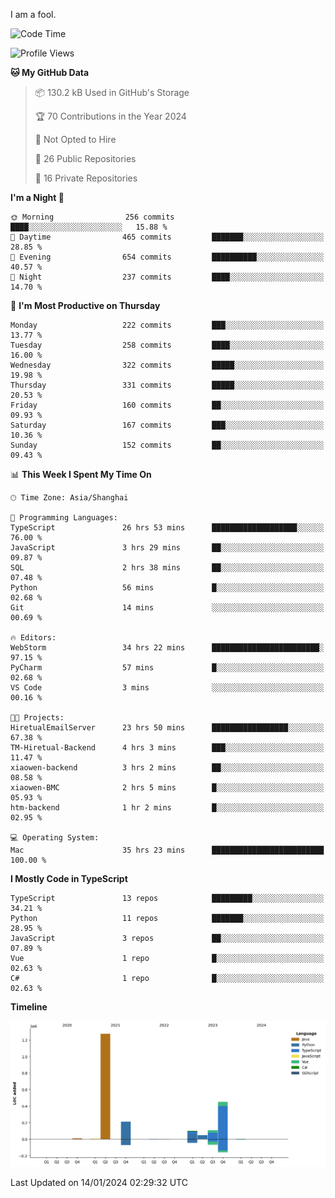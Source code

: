 I am a fool.

<!--START_SECTION:waka-->
![Code Time](http://img.shields.io/badge/Code%20Time-1%2C096%20hrs%204%20mins-blue)

![Profile Views](http://img.shields.io/badge/Profile%20Views-0-blue)

**🐱 My GitHub Data** 

> 📦 130.2 kB Used in GitHub's Storage 
 > 
> 🏆 70 Contributions in the Year 2024
 > 
> 🚫 Not Opted to Hire
 > 
> 📜 26 Public Repositories 
 > 
> 🔑 16 Private Repositories 
 > 
**I'm a Night 🦉** 

```text
🌞 Morning                256 commits         ████░░░░░░░░░░░░░░░░░░░░░   15.88 % 
🌆 Daytime                465 commits         ███████░░░░░░░░░░░░░░░░░░   28.85 % 
🌃 Evening                654 commits         ██████████░░░░░░░░░░░░░░░   40.57 % 
🌙 Night                  237 commits         ████░░░░░░░░░░░░░░░░░░░░░   14.70 % 
```
📅 **I'm Most Productive on Thursday** 

```text
Monday                   222 commits         ███░░░░░░░░░░░░░░░░░░░░░░   13.77 % 
Tuesday                  258 commits         ████░░░░░░░░░░░░░░░░░░░░░   16.00 % 
Wednesday                322 commits         █████░░░░░░░░░░░░░░░░░░░░   19.98 % 
Thursday                 331 commits         █████░░░░░░░░░░░░░░░░░░░░   20.53 % 
Friday                   160 commits         ██░░░░░░░░░░░░░░░░░░░░░░░   09.93 % 
Saturday                 167 commits         ███░░░░░░░░░░░░░░░░░░░░░░   10.36 % 
Sunday                   152 commits         ██░░░░░░░░░░░░░░░░░░░░░░░   09.43 % 
```


📊 **This Week I Spent My Time On** 

```text
🕑︎ Time Zone: Asia/Shanghai

💬 Programming Languages: 
TypeScript               26 hrs 53 mins      ███████████████████░░░░░░   76.00 % 
JavaScript               3 hrs 29 mins       ██░░░░░░░░░░░░░░░░░░░░░░░   09.87 % 
SQL                      2 hrs 38 mins       ██░░░░░░░░░░░░░░░░░░░░░░░   07.48 % 
Python                   56 mins             █░░░░░░░░░░░░░░░░░░░░░░░░   02.68 % 
Git                      14 mins             ░░░░░░░░░░░░░░░░░░░░░░░░░   00.69 % 

🔥 Editors: 
WebStorm                 34 hrs 22 mins      ████████████████████████░   97.15 % 
PyCharm                  57 mins             █░░░░░░░░░░░░░░░░░░░░░░░░   02.68 % 
VS Code                  3 mins              ░░░░░░░░░░░░░░░░░░░░░░░░░   00.16 % 

🐱‍💻 Projects: 
HiretualEmailServer      23 hrs 50 mins      █████████████████░░░░░░░░   67.38 % 
TM-Hiretual-Backend      4 hrs 3 mins        ███░░░░░░░░░░░░░░░░░░░░░░   11.47 % 
xiaowen-backend          3 hrs 2 mins        ██░░░░░░░░░░░░░░░░░░░░░░░   08.58 % 
xiaowen-BMC              2 hrs 5 mins        █░░░░░░░░░░░░░░░░░░░░░░░░   05.93 % 
htm-backend              1 hr 2 mins         █░░░░░░░░░░░░░░░░░░░░░░░░   02.95 % 

💻 Operating System: 
Mac                      35 hrs 23 mins      █████████████████████████   100.00 % 
```

**I Mostly Code in TypeScript** 

```text
TypeScript               13 repos            █████████░░░░░░░░░░░░░░░░   34.21 % 
Python                   11 repos            ███████░░░░░░░░░░░░░░░░░░   28.95 % 
JavaScript               3 repos             ██░░░░░░░░░░░░░░░░░░░░░░░   07.89 % 
Vue                      1 repo              █░░░░░░░░░░░░░░░░░░░░░░░░   02.63 % 
C#                       1 repo              █░░░░░░░░░░░░░░░░░░░░░░░░   02.63 % 
```



**Timeline**

![Lines of Code chart](https://raw.githubusercontent.com/VeejaLiu/VeejaLiu/master/assets/bar_graph.png)


 Last Updated on 14/01/2024 02:29:32 UTC
<!--END_SECTION:waka-->
